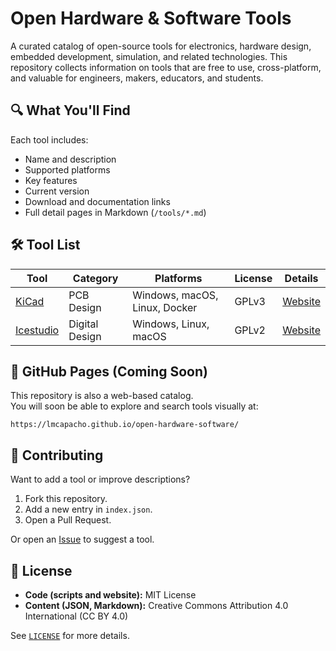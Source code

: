 # Open Hardware & Software Tools

A curated catalog of open-source tools for electronics, hardware design, embedded development, simulation, and related technologies. 
This repository collects information on tools that are free to use, cross-platform, and valuable for engineers, makers, educators, and students.


## 🔍 What You'll Find

Each tool includes:

- Name and description
- Supported platforms
- Key features
- Current version
- Download and documentation links
- Full detail pages in Markdown (`/tools/*.md`)

## 🛠 Tool List

<!-- TOOLLIST:START -->
| Tool | Category | Platforms | License | Details |
|------|----------|-----------|---------|---------|
| [KiCad](docs/tools/kicad.md) | PCB Design | Windows, macOS, Linux, Docker | GPLv3 | [Website](https://www.kicad.org) |
| [Icestudio](docs/tools/icestudio.md) | Digital Design | Windows, Linux, macOS | GPLv2 | [Website](https://icestudio.io) |
<!-- TOOLLIST:END -->

## 🤖 GitHub Pages (Coming Soon)

This repository is also a web-based catalog.  
You will soon be able to explore and search tools visually at:

`https://lmcapacho.github.io/open-hardware-software/`

## 🤝 Contributing

Want to add a tool or improve descriptions?

1. Fork this repository.
2. Add a new entry in `index.json`.
3. Open a Pull Request.

Or open an [Issue](https://github.com/lmcapacho/open-hardware-software/issues) to suggest a tool.

## 📜 License

- **Code (scripts and website):** MIT License
- **Content (JSON, Markdown):** Creative Commons Attribution 4.0 International (CC BY 4.0)

See [`LICENSE`](LICENSE) for more details.

